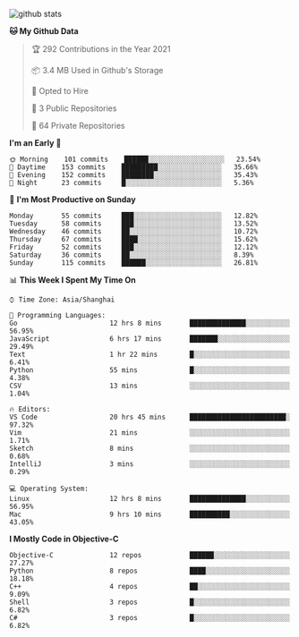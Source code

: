 
![github stats](https://github-readme-stats.vercel.app/api?username=ChesterYue&show_icons=true&count_private=true)

<!-- ![wakatime](https://github-readme-stats.vercel.app/api/wakatime?username=ChesterYue&layout=compact) -->

<!-- ![wakatime](https://github-readme-stats.vercel.app/api/top-langs/?username=ChesterYue&layout=compact) -->

<!--START_SECTION:waka-->
**🐱 My Github Data** 

> 🏆 292 Contributions in the Year 2021
 > 
> 📦 3.4 MB Used in Github's Storage 
 > 
> 💼 Opted to Hire
 > 
> 📜 3 Public Repositories 
 > 
> 🔑 64 Private Repositories  
 > 
**I'm an Early 🐤** 

```text
🌞 Morning    101 commits    ██████░░░░░░░░░░░░░░░░░░░   23.54% 
🌆 Daytime    153 commits    █████████░░░░░░░░░░░░░░░░   35.66% 
🌃 Evening    152 commits    ████████░░░░░░░░░░░░░░░░░   35.43% 
🌙 Night      23 commits     █░░░░░░░░░░░░░░░░░░░░░░░░   5.36%

```
📅 **I'm Most Productive on Sunday** 

```text
Monday       55 commits     ███░░░░░░░░░░░░░░░░░░░░░░   12.82% 
Tuesday      58 commits     ███░░░░░░░░░░░░░░░░░░░░░░   13.52% 
Wednesday    46 commits     ██░░░░░░░░░░░░░░░░░░░░░░░   10.72% 
Thursday     67 commits     ████░░░░░░░░░░░░░░░░░░░░░   15.62% 
Friday       52 commits     ███░░░░░░░░░░░░░░░░░░░░░░   12.12% 
Saturday     36 commits     ██░░░░░░░░░░░░░░░░░░░░░░░   8.39% 
Sunday       115 commits    ██████░░░░░░░░░░░░░░░░░░░   26.81%

```


📊 **This Week I Spent My Time On** 

```text
⌚︎ Time Zone: Asia/Shanghai

💬 Programming Languages: 
Go                       12 hrs 8 mins       ██████████████░░░░░░░░░░░   56.95% 
JavaScript               6 hrs 17 mins       ███████░░░░░░░░░░░░░░░░░░   29.49% 
Text                     1 hr 22 mins        █░░░░░░░░░░░░░░░░░░░░░░░░   6.41% 
Python                   55 mins             █░░░░░░░░░░░░░░░░░░░░░░░░   4.38% 
CSV                      13 mins             ░░░░░░░░░░░░░░░░░░░░░░░░░   1.04%

🔥 Editors: 
VS Code                  20 hrs 45 mins      ████████████████████████░   97.32% 
Vim                      21 mins             ░░░░░░░░░░░░░░░░░░░░░░░░░   1.71% 
Sketch                   8 mins              ░░░░░░░░░░░░░░░░░░░░░░░░░   0.68% 
IntelliJ                 3 mins              ░░░░░░░░░░░░░░░░░░░░░░░░░   0.29%

💻 Operating System: 
Linux                    12 hrs 8 mins       ██████████████░░░░░░░░░░░   56.95% 
Mac                      9 hrs 10 mins       ██████████░░░░░░░░░░░░░░░   43.05%

```

**I Mostly Code in Objective-C** 

```text
Objective-C              12 repos            ██████░░░░░░░░░░░░░░░░░░░   27.27% 
Python                   8 repos             ████░░░░░░░░░░░░░░░░░░░░░   18.18% 
C++                      4 repos             ██░░░░░░░░░░░░░░░░░░░░░░░   9.09% 
Shell                    3 repos             █░░░░░░░░░░░░░░░░░░░░░░░░   6.82% 
C#                       3 repos             █░░░░░░░░░░░░░░░░░░░░░░░░   6.82%

```



<!--END_SECTION:waka-->
